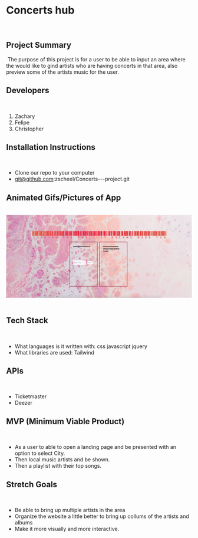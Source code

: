 # Concerts hub
​
​
## Project Summary
​
The purpose of this project is for a user to be able to input an area where the would like to gind artists who are having concerts in that area, also preview some of the artists music for the user.
​
## Developers
​
1. Zachary
​
2. Felipe
​
3. Christopher
​
## Installation Instructions
​
- Clone our repo to your computer
​
- git@github.com:zscheel/Concerts---project.git
​
​
## Animated Gifs/Pictures of App
​
![SS of web 1](/assets/images/Screenshot%202023-04-10%20at%206.57.13%20PM.png)
​
## Tech Stack
​
- What languages is it written with:
    css
    javascript
    jquery
​
- What libraries are used: 
    Tailwind
​
## APIs
​
- Ticketmaster 
- Deezer
​
## MVP (Minimum Viable Product)
​
- As a user to able to open a landing page and be presented with an option to select City. 
- Then local music artists and be shown.
- Then a playlist with their top songs.
​
​
## Stretch Goals
​
- Be able to bring up multiple artists in the area
- Organize the website a little better to bring up collums of the artists and albums
- Make it more visually and more interactive. 
